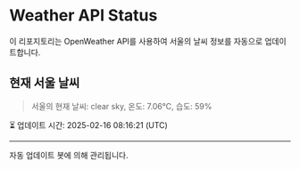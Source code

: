 
# Weather API Status

이 리포지토리는 OpenWeather API를 사용하여 서울의 날씨 정보를 자동으로 업데이트합니다.

## 현재 서울 날씨
> 서울의 현재 날씨: clear sky, 온도: 7.06°C, 습도: 59%

⏳ 업데이트 시간: 2025-02-16 08:16:21 (UTC)

---
자동 업데이트 봇에 의해 관리됩니다.
